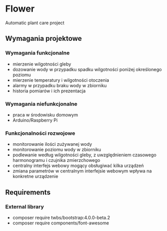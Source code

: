 # Flower
Automatic plant care project

## Wymagania projektowe

### Wymagania funkcjonalne
* mierzenie wilgotności gleby
* dozowanie wody w przypadku spadku wilgotności poniżej określonego poziomu
* mierzenie temperatury i wilgotności otoczenia
* alarmy w przypadku braku wody w zbiorniku
* historia pomiarów i ich prezentacja

### Wymagania niefunkcjonalne
* praca w środowisku domowym
* Arduino/Raspberry Pi

### Funkcjonalności rozwojowe
* monitorowanie ilości zużywanej wody
* monitorowanie poziomu wody w zbiorniku
* podlewanie według wilgotności gleby, z uwzględnieniem czasowego harmonogramu i czujnika zmierzchowego
* centralny interfejs webowy mogący obsługiwać kilka urządzeń
* zmiana parametrów w centralnym interfejsie webowym wpływa na konkretne urządzenie

## Requirements

### External library

* composer require twbs/bootstrap:4.0.0-beta.2
* composer require components/font-awesome